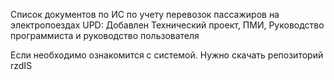 Список документов по ИС по учету перевозок пассажиров на электропоездах
UPD: Добавлен Технический проект, ПМИ, Руководство программиста и руководство пользователя


Если необходимо ознакомится с системой. Нужно скачать репозиторий rzdIS

